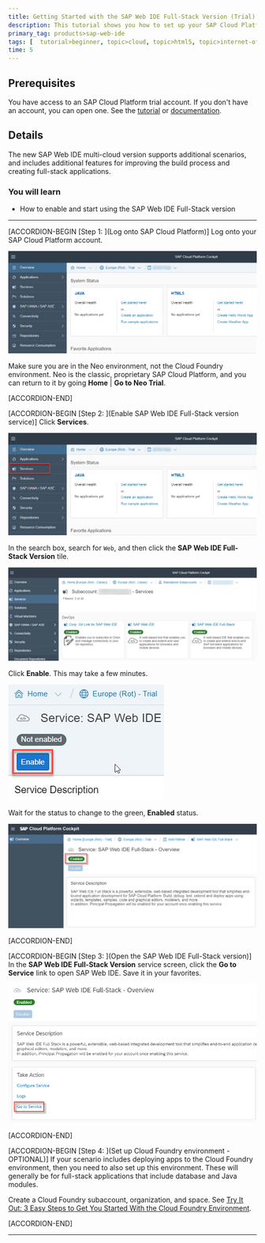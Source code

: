 ```yaml
---
title: Getting Started with the SAP Web IDE Full-Stack Version (Trial)
description: This tutorial shows you how to set up your SAP Cloud Platform trial account so you can start developing applications with the SAP Web IDE Full-Stack version.
primary_tag: products>sap-web-ide
tags: [  tutorial>beginner, topic>cloud, topic>html5, topic>internet-of-things, topic>sapui5, products>sap-cloud-platform, products>sap-web-ide ]
time: 5
---
```


## Prerequisites  
You have access to an SAP Cloud Platform trial account. If you don't have an account, you can open one. See the [tutorial](https://developers.sap.com/tutorials/hcp-create-trial-account.html) or [documentation](https://help.sap.com/viewer/65de2977205c403bbc107264b8eccf4b/Cloud/en-US/65d74d39cb3a4bf8910cd36ec54d2b99.html).

## Details
The new SAP Web IDE multi-cloud version supports additional scenarios, and includes additional features for improving the build process and creating full-stack applications.

### You will learn  
- How to enable and start using the SAP Web IDE Full-Stack version


---

[ACCORDION-BEGIN [Step 1: ](Log onto SAP Cloud Platform)]
Log onto your SAP Cloud Platform account.

![Open cockpit](OpenCockpit.png)

Make sure you are in the Neo environment, not the Cloud Foundry environment. Neo is the classic, proprietary SAP Cloud Platform, and you can return to it by going **Home** | **Go to Neo Trial**. 



[ACCORDION-END]


[ACCORDION-BEGIN [Step 2: ](Enable SAP Web IDE Full-Stack version service)]
Click **Services**.

![Services](Services.png)

In the search box, search for `Web`, and then click the **SAP Web IDE Full-Stack Version** tile.

![Find full-stack version](FindService.png)

Click **Enable**. This may take a few minutes.

![Enable full-stack version](Enable.png)

Wait for the status to change to the green, **Enabled** status.

![Full-Stack version enabled](Enabled.png)<!--change screen capture-->


[ACCORDION-END]

[ACCORDION-BEGIN [Step 3: ](Open the SAP Web IDE Full-Stack version)]
In the **SAP Web IDE Full-Stack Version** service screen, click the **Go to Service** link to open SAP Web IDE. Save it in your favorites.

![Open SAP Web IDE](OpenIDE.png)


[ACCORDION-END]


[ACCORDION-BEGIN [Step 4: ](Set up Cloud Foundry environment - OPTIONAL)]
If your scenario includes deploying apps to the Cloud Foundry environment, then you need to also set up this environment. These will generally be for full-stack applications that include database and Java modules.

Create a Cloud Foundry subaccount, organization, and space. See [Try It Out: 3 Easy Steps to Get You Started With the Cloud Foundry Environment](https://help.sap.com/viewer/65de2977205c403bbc107264b8eccf4b/Cloud/en-US/e3d82674bd68448eb85198619aa99b6d.html?q=Get%20a%20Trial%20Space%20on%20the%20Cloud%20Foundry%20Instance).



[ACCORDION-END]

---

